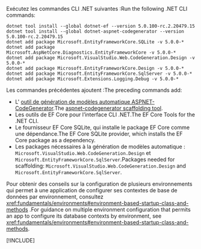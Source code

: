 <span data-ttu-id="87d07-101">Exécutez les commandes CLI .NET suivantes :</span><span class="sxs-lookup"><span data-stu-id="87d07-101">Run the following .NET CLI commands:</span></span>

```dotnetcli
dotnet tool install --global dotnet-ef --version 5.0.100-rc.2.20479.15
dotnet tool install --global dotnet-aspnet-codegenerator --version 5.0.100-rc.2.20479.15
dotnet add package Microsoft.EntityFrameworkCore.SQLite -v 5.0.0-*
dotnet add package Microsoft.AspNetCore.Diagnostics.EntityFrameworkCore -v 5.0.0-*
dotnet add package Microsoft.VisualStudio.Web.CodeGeneration.Design -v 5.0.0-*
dotnet add package Microsoft.EntityFrameworkCore.Design -v 5.0.0-*
dotnet add package Microsoft.EntityFrameworkCore.SqlServer -v 5.0.0-*
dotnet add package Microsoft.Extensions.Logging.Debug -v 5.0.0-*
```

<span data-ttu-id="87d07-102">Les commandes précédentes ajoutent :</span><span class="sxs-lookup"><span data-stu-id="87d07-102">The preceding commands add:</span></span>

* <span data-ttu-id="87d07-103">L' [outil de génération de modèles automatique ASPNET-CodeGenerator](xref:fundamentals/tools/dotnet-aspnet-codegenerator).</span><span class="sxs-lookup"><span data-stu-id="87d07-103">The [aspnet-codegenerator scaffolding tool](xref:fundamentals/tools/dotnet-aspnet-codegenerator).</span></span>
* <span data-ttu-id="87d07-104">Les outils de EF Core pour l’interface CLI .NET.</span><span class="sxs-lookup"><span data-stu-id="87d07-104">The EF Core Tools for the .NET CLI.</span></span>
* <span data-ttu-id="87d07-105">Le fournisseur EF Core SQLite, qui installe le package EF Core comme une dépendance.</span><span class="sxs-lookup"><span data-stu-id="87d07-105">The EF Core SQLite provider, which installs the EF Core package as a dependency.</span></span>
* <span data-ttu-id="87d07-106">Les packages nécessaires à la génération de modèles automatique : `Microsoft.VisualStudio.Web.CodeGeneration.Design` et `Microsoft.EntityFrameworkCore.SqlServer`.</span><span class="sxs-lookup"><span data-stu-id="87d07-106">Packages needed for scaffolding: `Microsoft.VisualStudio.Web.CodeGeneration.Design` and `Microsoft.EntityFrameworkCore.SqlServer`.</span></span>

<span data-ttu-id="87d07-107">Pour obtenir des conseils sur la configuration de plusieurs environnements qui permet à une application de configurer ses contextes de base de données par environnement, consultez <xref:fundamentals/environments#environment-based-startup-class-and-methods> .</span><span class="sxs-lookup"><span data-stu-id="87d07-107">For guidance on multiple environment configuration that permits an app to configure its database contexts by environment, see <xref:fundamentals/environments#environment-based-startup-class-and-methods>.</span></span>

[!INCLUDE[](~/includes/scaffoldTFM-5.md)]
